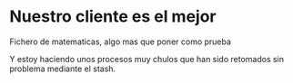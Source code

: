# Nuestro cliente es el mejor
Fichero de matematicas, algo mas que poner como prueba

Y estoy haciendo unos procesos muy chulos que han sido retomados sin problema mediante el stash.
